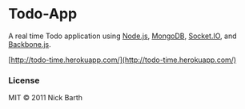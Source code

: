 Todo-App
========

A real time Todo application using [Node.js](http://nodejs.org), 
[MongoDB](http://www.mongodb.org/), [Socket.IO](http://socket.io/), and [Backbone.js](http://backbonejs.org/).

[http://todo-time.herokuapp.com/](http://todo-time.herokuapp.com/)

### License
MIT &copy; 2011 Nick Barth
